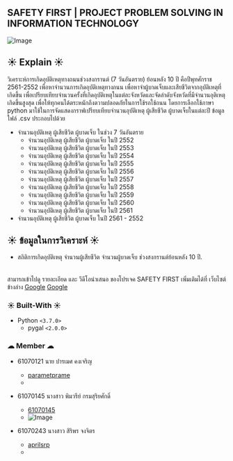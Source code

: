 ## SAFETY FIRST | PROJECT PROBLEM SOLVING IN INFORMATION TECHNOLOGY 
![Image](http://coull.com/wp-content/uploads/2018/05/safety-first-sign.jpg)
## ☀ Explain ☀ 
วิเคราะห์การเกิดอุบัติเหตุทางถนนช่วงสงกรานต์ (7 วันอันตราย) ย้อนหลัง 10 ปี คือปีพุทศักราช 2561-2552 เพื่อหาจำนวนการเกิดอุบัติเหตุทางถนน เพื่อหาจำผู้บาดเจ็บและเสียชีวิตจากอุบัติเหตุที่เกิดขึ้น เพื่อเปรียบเทียบจำนวนครั้งที่เกิดอุบัติเหตุในแต่ละจังหวัดและจัดลำดับจังหวัดที่มีจำนวนอุติเหตุเกิดขึ้นสูงสุด เพื่อให้ทุกคนได้ตระหนักถึงตวามปลอดภัยในการใช้รถใช้ถนน โดยการเลือกใช้ภาษา python มาใช้ในการจัดแสดงกราฟเปรียบเทียบจำนวนอุบัติเหตุ ผู้เสียชีวิต ผู้บาดเจ็บในแต่ละปี ข้อมูลใฟล์ .csv ประกอบไปด้วย
* จำนวนอุบัติเหตุ ผู้เสียชีวิต ผู้บาดเจ็บ ในช่วง 7 วันอันตราย
  * จำนวนอุบัติเหตุ ผู้เสียชีวิต ผู้บาดเจ็บ ในปี 2552
  * จำนวนอุบัติเหตุ ผู้เสียชีวิต ผู้บาดเจ็บ ในปี 2553
  * จำนวนอุบัติเหตุ ผู้เสียชีวิต ผู้บาดเจ็บ ในปี 2554
  * จำนวนอุบัติเหตุ ผู้เสียชีวิต ผู้บาดเจ็บ ในปี 2555
  * จำนวนอุบัติเหตุ ผู้เสียชีวิต ผู้บาดเจ็บ ในปี 2556
  * จำนวนอุบัติเหตุ ผู้เสียชีวิต ผู้บาดเจ็บ ในปี 2557
  * จำนวนอุบัติเหตุ ผู้เสียชีวิต ผู้บาดเจ็บ ในปี 2558
  * จำนวนอุบัติเหตุ ผู้เสียชีวิต ผู้บาดเจ็บ ในปี 2559
  * จำนวนอุบัติเหตุ ผู้เสียชีวิต ผู้บาดเจ็บ ในปี 2560
  * จำนวนอุบัติเหตุ ผู้เสียชีวิต ผู้บาดเจ็บ ในปี 2561
* จำนวนอุบัติเหตุ ผู้เสียชีวิต ผู้บาดเจ็บ ในปี 2561 - 2552
## ☀ ข้อมูลในการวิเคราะห์ ☀ 
* สถิติการเกิดอุบัติเหตุ จำนวนผู้เสียชีวิต จำนวนผู้บาดเจ็บ ช่วงสงกรานต์ย้อนหลัง 10 ปี.
######
สามารถเข้าไปดู รายละเอียด และ วีดีโอนำเสนอ ของโปรเจค SAFETY FIRST เพิ่มเติมได้ที่ เว็บไซต์ข้างล่าง
[Google](www.google.com)
[Google](www.google.com)
### ☀ Built-With ☀ 
* Python `<3.7.0>`
  * pygal `<2.0.0>`
### ☁ Member ☁
* 61070121	นาย ปารเมศ คงเจริญ 
  * [parametprame](https://github.com/parametprame)
  * 
* 61070145 นางสาว พิมวรีย์ กรมสุริยศักดิ์ 
  * [61070145](https://github.com/61070145)
  * ![Image](https://scontent.fbkk2-8.fna.fbcdn.net/v/t1.0-9/13512247_1043501582396306_7105946236861078178_n.jpg?_nc_cat=109&_nc_eui2=AeGgYSltNZmhJ5A7sUNYYCY2Ks5myMDbS1YwCHpsz3Mgm0FnxGqkVVEHmGDTjWtGlkHnuwS3ens4TFjb0W1ECMhwpu5yaPgRFgIt2rf-_og1OA&_nc_ht=scontent.fbkk2-8.fna&oh=cf6958cbabc65d3987bbd589ee7d4caa&oe=5C8DBC96)

* 61070243 นางสาว สิริพร จงจิตร
  * [aprilsrp](https://github.com/aprilsrp)
  * 
